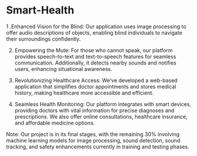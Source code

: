 # Smart-Health
1 .Enhanced Vision for the Blind: Our application uses image processing to offer audio descriptions of objects, enabling blind individuals to navigate their surroundings confidently.

2. Empowering the Mute: For those who cannot speak, our platform provides speech-to-text and text-to-speech features for seamless communication. Additionally, it detects nearby sounds and notifies users, enhancing situational awareness.

3. Revolutionizing Healthcare Access: We've developed a web-based application that simplifies doctor appointments and stores medical history, making healthcare more accessible and efficient.

4. Seamless Health Monitoring: Our platform integrates with smart devices, providing doctors with vital information for precise diagnoses and prescriptions. We also offer online consultations, healthcare insurance, and affordable medicine options.

Note: Our project is in its final stages, with the remaining 30% involving machine learning models for image processing, sound detection, sound tracking, and safety enhancements currently in training and testing phases.

